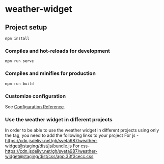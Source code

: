# weather-widget

## Project setup
```
npm install
```

### Compiles and hot-reloads for development
```
npm run serve
```

### Compiles and minifies for production
```
npm run build
```

### Customize configuration
See [Configuration Reference](https://cli.vuejs.org/config/).

### Use the weather widget in different projects

In order to be able to use the weather widget in different projects using only the <weather-widget /> tag, you need to add the following links to your project
For js - https://cdn.jsdelivr.net/gh/sveta987/weather-widget@staging/dist/js/bundle.js
For css- https://cdn.jsdelivr.net/gh/sveta987/weather-widget@staging/dist/css/app.33f3cecc.css
